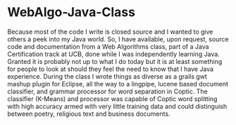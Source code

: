 WebAlgo-Java-Class
==================

Because most of the code I write is closed source and I wanted to give others a peek into my Java world. So, I have available, upon request, source code and documentation from a Web Algorithms class, part of a Java Certification track at UCB, done while I was independently learning Java. Granted it is probably not up to what I do today but it is at least something for people to look at should they feel the need to know that I have Java experience.  During the class I wrote things as diverse as a grails gwt mashup plugin for Eclipse, all the way to a lingpipe, lucene based document classifier, and grammar processor for word separation in Coptic.  The classifier (K-Means) and processor was capable of Coptic word splitting with high accuracy armed with very little training data and could distinguish between poetry, religious text and business documents.
